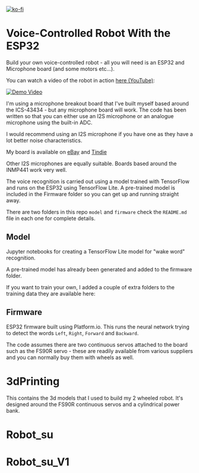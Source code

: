 [![ko-fi](https://ko-fi.com/img/githubbutton_sm.svg)](https://ko-fi.com/Z8Z734F5Y)
# Voice-Controlled Robot With the ESP32

Build your own voice-controlled robot - all you will need is an ESP32 and Microphone board (and some motors etc...).

You can watch a video of the robot in action [here (YouTube)](https://www.youtube.com/watch?v=cp2qRrhaZRA):

[![Demo Video](https://img.youtube.com/vi/cp2qRrhaZRA/0.jpg)](https://www.youtube.com/watch?v=cp2qRrhaZRA)

I'm using a microphone breakout board that I've built myself based around the ICS-43434 - but any microphone board will work. The code has been written so that you can either use an I2S microphone or an analogue microphone using the built-in ADC.

I would recommend using an I2S microphone if you have one as they have a lot better noise characteristics.

My board is available on [eBay](https://www.ebay.co.uk/itm/154115095985) and [Tindie](https://www.tindie.com/products/atomic14/ics-43434-i2s-mems-microphone-breakout-board/)

Other I2S microphones are equally suitable. Boards based around the INMP441 work very well.

The voice recognition is carried out using a model trained with TensorFlow and runs on the ESP32 using TensorFlow Lite. A pre-trained model is included in the Firmware folder so you can get up and running straight away.

There are two folders in this repo `model` and `firmware` check the `README.md` file in each one for complete details.

## Model

Jupyter notebooks for creating a TensorFlow Lite model for "wake word" recognition.

A pre-trained model has already been generated and added to the firmware folder.

If you want to train your own, I added a couple of extra folders to the training data they are available here:

## Firmware

ESP32 firmware built using Platform.io. This runs the neural network trying to detect the words `Left`, `Right`, `Forward` and `Backward`.

The code assumes there are two continuous servos attached to the board such as the FS90R servo - these are readily available from various suppliers and you can normally buy them with wheels as well.

# 3dPrinting

This contains the 3d models that I used to build my 2 wheeled robot. It's designed around the FS90R continuous servos and a cylindrical power bank.
# Robot_su
# Robot_su_V1
